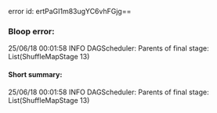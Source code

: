 error id: ertPaGI1m83ugYC6vhFGjg==
### Bloop error:

25/06/18 00:01:58 INFO DAGScheduler: Parents of final stage: List(ShuffleMapStage 13)
#### Short summary: 

25/06/18 00:01:58 INFO DAGScheduler: Parents of final stage: List(ShuffleMapStage 13)